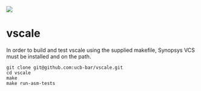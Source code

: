 <img src="http://albert-magyar.github.io/vscale/vscale.svg">

# vscale

In order to build and test vscale using the supplied makefile,
Synopsys VCS must be installed and on the path.

```
git clone git@github.com:ucb-bar/vscale.git
cd vscale
make
make run-asm-tests
```

